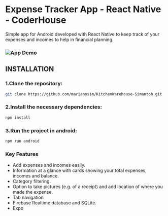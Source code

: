 # Expense Tracker App - React Native - CoderHouse

Simple app for Android developed with React Native to keep track of your expenses and incomes to help in financial planning. 

### ![App Demo](https://res.cloudinary.com/dzxg6dw84/image/upload/v1688166707/Expense-tracker-RN_sunqai.png)

## INSTALLATION
### 1.Clone the repository:
```bash
git clone https://github.com/marianosim/KitchenWarehouse-Simantob.git
```
### 2.Install the necessary dependencies:
```bash
npm install
```

### 3.Run the project in android:
``` bash
npm run android
```

### Key Features
- Add expenses and incomes easily.
- Information at a glance with cards showing your total expenses, incomes and balance.
- Category filtering.
- Option to take pictures (e.g. of a receipt) and add location of where you made the expense.
- Tab navigation
- Firebase Realtime database and SQLite.
- Expo
